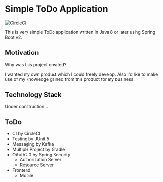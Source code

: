 # Simple ToDo Application
[![CircleCI](https://circleci.com/gh/perforb/simple-todo/tree/master.svg?style=shield&circle-token=972d4b658137dd49daddae29e77b9255f08f1ccc)](https://circleci.com/gh/perforb/simple-todo/tree/master)

This is very simple ToDo application written in Java 8 or later using Spring Boot v2.

## Motivation

Why was this project created?

I wanted my own product which I could freely develop.
Also I'd like to make use of my knowledge gained from this product for my business.

## Technology Stack

Under construction...

## ToDo

* CI by CircleCI
* Testing by JUnit 5
* Messaging by Kafka
* Multiple Project by Gradle
* OAuth2.0 by Spring Security
    - Authorization Server
    - Resource Server
* Frontend
    - Mobile
